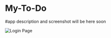 # My-To-Do


#app description and screenshot will be here soon

![Login Page](https://user-images.githubusercontent.com/30866225/88792803-a83fd080-d1bd-11ea-90a0-39e2bf85665a.png)



